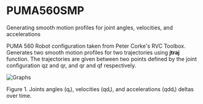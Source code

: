 # PUMA560SMP
Generating smooth motion profiles for joint angles, velocities, and accelerations

PUMA 560 Robot configuration taken from Peter Corke's RVC Toolbox. Generates two smooth motion profiles for two trajectories using **jtraj** function. The trajectories are given between two points defined by the joint configuration qz and qr, and qr and qf respectively.

![Graphs](https://github.com/vla-gove/PUMA560SMP/assets/107414426/61639b03-c6bb-4f82-b164-eb498b23f616)

Figure 1. Joints angles (qᵢ), velocities (qdᵢ), and accelerations (qddᵢ) deltas over time.
